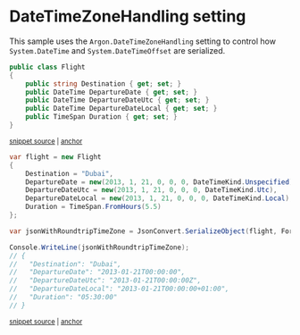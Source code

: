 # DateTimeZoneHandling setting

This sample uses the `Argon.DateTimeZoneHandling` setting to control how `System.DateTime` and `System.DateTimeOffset` are serialized.

<!-- snippet: SerializeDateTimeZoneHandlingTypes -->
<a id='snippet-serializedatetimezonehandlingtypes'></a>
```cs
public class Flight
{
    public string Destination { get; set; }
    public DateTime DepartureDate { get; set; }
    public DateTime DepartureDateUtc { get; set; }
    public DateTime DepartureDateLocal { get; set; }
    public TimeSpan Duration { get; set; }
}
```
<sup><a href='/src/Tests/Documentation/Samples/Serializer/SerializeDateTimeZoneHandling.cs#L7-L18' title='Snippet source file'>snippet source</a> | <a href='#snippet-serializedatetimezonehandlingtypes' title='Start of snippet'>anchor</a></sup>
<!-- endSnippet -->

<!-- snippet: SerializeDateTimeZoneHandlingUsage -->
<a id='snippet-serializedatetimezonehandlingusage'></a>
```cs
var flight = new Flight
{
    Destination = "Dubai",
    DepartureDate = new(2013, 1, 21, 0, 0, 0, DateTimeKind.Unspecified),
    DepartureDateUtc = new(2013, 1, 21, 0, 0, 0, DateTimeKind.Utc),
    DepartureDateLocal = new(2013, 1, 21, 0, 0, 0, DateTimeKind.Local),
    Duration = TimeSpan.FromHours(5.5)
};

var jsonWithRoundtripTimeZone = JsonConvert.SerializeObject(flight, Formatting.Indented, new JsonSerializerSettings());

Console.WriteLine(jsonWithRoundtripTimeZone);
// {
//   "Destination": "Dubai",
//   "DepartureDate": "2013-01-21T00:00:00",
//   "DepartureDateUtc": "2013-01-21T00:00:00Z",
//   "DepartureDateLocal": "2013-01-21T00:00:00+01:00",
//   "Duration": "05:30:00"
// }
```
<sup><a href='/src/Tests/Documentation/Samples/Serializer/SerializeDateTimeZoneHandling.cs#L23-L45' title='Snippet source file'>snippet source</a> | <a href='#snippet-serializedatetimezonehandlingusage' title='Start of snippet'>anchor</a></sup>
<!-- endSnippet -->
